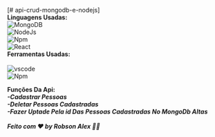 [# api-crud-mongodb-e-nodejs]</br>
<b>Linguagens Usadas:</b>
</br>![MongoDB](https://img.shields.io/badge/MongoDB-4EA94B?style=for-the-badge&logo=mongodb&logoColor=white)
</br>![NodeJs](https://img.shields.io/badge/Node.js-339933?style=for-the-badge&logo=nodedotjs&logoColor=white)
</br>![Npm](https://img.shields.io/badge/npm-CB3837?style=for-the-badge&logo=npm&logoColor=white)
</br>![React](https://img.shields.io/badge/React-20232A?style=for-the-badge&logo=react&logoColor=61DAFB)
</br>
<b>Ferramentas Usadas:</b></br>
</br>![vscode](https://img.shields.io/badge/Visual_Studio_Code-0078D4?style=for-the-badge&logo=visual%20studio%20code&logoColor=white)
</br>![Npm](https://img.shields.io/badge/Postman-FF6C37?style=for-the-badge&logo=Postman&logoColor=white)</br>

<b>Funções Da Api:</b></br>
<b><i>-Cadastrar Pessoas</i></b></br>
<b><i>-Deletar Pessoas Cadastradas</i></b></br>
<b><i>-Fazer Uptade Pela id Das Pessoas Cadastradas No MongoDb Altas</i></b></br>
</br>
<b><i>Feito com ❤️ by Robson Alex 🤙🏾</b></i>






